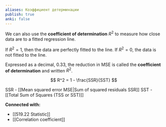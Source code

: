 ```yaml
---
aliases: Коэффициент детерминации
publish: true
anki: false
---
```


We can also use the **coefficient of determination** $R^2$ to measure how close data are to a fitted regression line.

If $R^2=1$, then the data are perfectly fitted to the line. 
If $R^2=0$, the data is not fitted to the line.

Expressed as a decimal, $0.33$, the reduction in MSE is called the **coefficient of determination** and written $R^2$.

$$
R^2 = 1 - \frac{SSR}{SST}
$$

SSR - [[Mean squared error MSE|Sum of squared residuals SSR]]
SST - [[Total Sum of Squares (TSS or SST)]]



**Connected with:**
- [[519.22 Statistic]]
- [[Correlation coefficient]]

